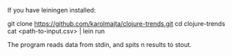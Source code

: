 If you have leiningen installed:

git clone https://github.com/karolmajta/clojure-trends.git
cd clojure-trends
cat <path-to-input.csv> | lein run <n>

The program reads data from stdin, and spits n results to stout.
